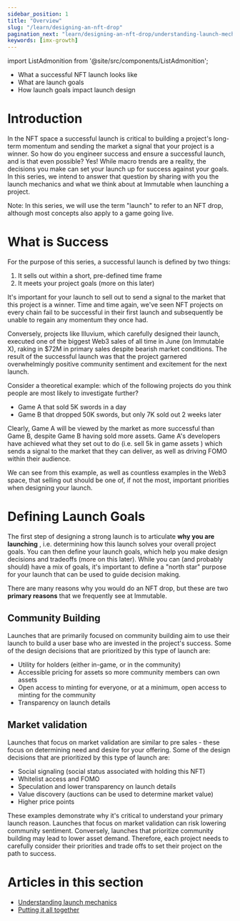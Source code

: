 ```yaml
---
sidebar_position: 1
title: "Overview"
slug: "/learn/designing-an-nft-drop"
pagination_next: "learn/designing-an-nft-drop/understanding-launch-mechanics"
keywords: [imx-growth]
---
```


import ListAdmonition from '@site/src/components/ListAdmonition';

<ListAdmonition>
    <ul>
        <li>What a successful NFT launch looks like</li>
        <li> What are launch goals</li>
        <li> How launch goals impact launch design </li>
     </ul>
</ListAdmonition>

# Introduction

In the NFT space a successful launch is critical to building a project's long-term momentum and sending the market a signal that your project is a winner. So how do you engineer success and ensure a successful launch, and is that even possible? Yes! While macro trends are a reality, the decisions you make can set your launch up for success against your goals. In this series, we intend to answer that question by sharing with you the launch mechanics and what we think about at Immutable when launching a project.

Note: In this series, we will use the term "launch" to refer to an NFT drop, although most concepts also apply to a game going live.

# What is Success

For the purpose of this series, a successful launch is defined by two things:

1. It sells out within a short, pre-defined time frame
2. It meets your project goals (more on this later)

It's important for your launch to sell out to send a signal to the market that this project is a winner. Time and time again, we've seen NFT projects on every chain fail to be successful in their first launch and subsequently be unable to regain any momentum they once had.

Conversely, projects like Illuvium, which carefully designed their launch, executed one of the biggest Web3 sales of all time in June (on Immutable X), raking in $72M in primary sales despite bearish market conditions. The result of the successful launch was that the project garnered overwhelmingly positive community sentiment and excitement for the next launch.

Consider a theoretical example: which of the following projects do you think people are most likely to investigate further?

- Game A that sold 5K swords in a day
- Game B that dropped 50K swords, but only 7K sold out 2 weeks later

Clearly, Game A will be viewed by the market as more successful than Game B, despite Game B having sold more assets. Game A's developers have achieved what they set out to do (i.e. sell 5k in game assets ) which sends a signal to the market that they can deliver, as well as driving FOMO within their audience.

We can see from this example, as well as countless examples in the Web3 space, that selling out should be one of, if not the most, important priorities when designing your launch.

# Defining Launch Goals

The first step of designing a strong launch is to articulate **why you are launching** , i.e. determining how this launch solves your overall project goals. You can then define your launch goals, which help you make design decisions and tradeoffs (more on this later). While you can (and probably should) have a mix of goals, it's important to define a "north star" purpose for your launch that can be used to guide decision making.

There are many reasons why you would do an NFT drop, but these are two **primary reasons** that we frequently see at Immutable.

## Community Building

Launches that are primarily focused on community building aim to use their launch to build a user base who are invested in the project's success. Some of the design decisions that are prioritized by this type of launch are:

- Utility for holders (either in-game, or in the community)
- Accessible pricing for assets so more community members can own assets
- Open access to minting for everyone, or at a minimum, open access to minting for the community
- Transparency on launch details

## Market validation

Launches that focus on market validation are similar to pre sales - these focus on determining need and desire for your offering. Some of the design decisions that are prioritized by this type of launch are:

- Social signaling (social status associated with holding this NFT)
- Whitelist access and FOMO
- Speculation and lower transparency on launch details
- Value discovery (auctions can be used to determine market value)
- Higher price points

These examples demonstrate why it's critical to understand your primary launch reason. Launches that focus on market validation can risk lowering community sentiment. Conversely, launches that prioritize community building may lead to lower asset demand. Therefore, each project needs to carefully consider their priorities and trade offs to set their project on the path to success.

# Articles in this section

- [Understanding launch mechanics](understanding-launch-mechanics)
- [Putting it all together](putting-it-all-together)
